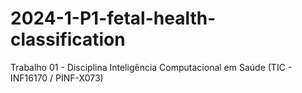 # 2024-1-P1-fetal-health-classification
Trabalho 01 - Disciplina Inteligência Computacional em Saúde (TIC - INF16170 / PINF-X073)
